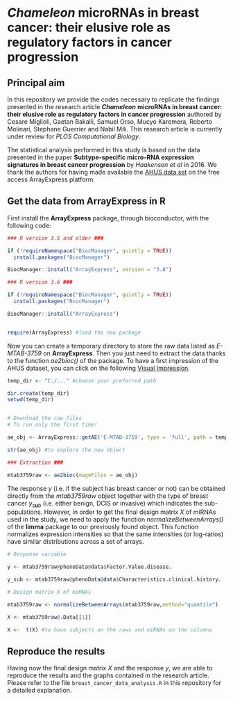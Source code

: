 *Chameleon* microRNAs in breast cancer: their elusive role as regulatory factors in cancer progression
======================================================================================================

Principal aim
-------------

In this repository we provide the codes necessary to replicate the
findings presented in the research article ***Chameleon*** **microRNAs
in breast cancer: their elusive role as regulatory factors in cancer
progression** authored by Cesare Miglioli, Gaetan Bakalli, Samuel Orso,
Mucyo Karemera, Roberto Molinari, Stephane Guerrier and Nabil Mili. This
research article is currently under review for *PLOS Computational
Biology*.

The statistical analysis performed in this study is based on the data
presented in the paper **Subtype-specific micro-RNA expression
signatures in breast cancer progression** by *Haakensen et al* in 2016.
We thank the authors for having made available the [AHUS data
set](https://www.ebi.ac.uk/arrayexpress/experiments/E-MTAB-3759/?query=AHUS)
on the free access ArrayExpress platform.

Get the data from ArrayExpress in R
-----------------------------------

First install the **ArrayExpress** package, through bioconductor, with
the following code:

``` r
### R version 3.5 and older ###

if (!requireNamespace("BiocManager", quietly = TRUE))
  install.packages("BiocManager")

BiocManager::install("ArrayExpress", version = "3.8")

### R version 3.6 ###

if (!requireNamespace("BiocManager", quietly = TRUE))
  install.packages("BiocManager")

BiocManager::install("ArrayExpress")


require(ArrayExpress) #load the new package
```

Now you can create a temporary directory to store the raw data listed as
*E-MTAB-3759* on **ArrayExpress**. Then you just need to extract the
data thanks to the function *ae2bioc()* of the package. To have a first
impression of the AHUS dataset, you can click on the following [Visual
Impression](https://www.ebi.ac.uk/arrayexpress/experiments/E-MTAB-3759/samples/?s_page=4&s_pagesize=25&s_sortby=col_25&s_sortorder=ascending).

``` r
temp_dir <- "C:/..." #choose your preferred path

dir.create(temp_dir)
setwd(temp_dir)


# Download the raw files
# To run only the first time!

ae_obj <- ArrayExpress::getAE('E-MTAB-3759', type = 'full', path = temp_dir)

str(ae_obj) #to explore the new object

### Extraction ###

mtab3759raw <- ae2bioc(mageFiles = ae_obj)
```

The response *y* (i.e. if the subject has breast cancer or not) can be
obtained directly from the *mtab3759raw* object together with the type
of breast cancer *y*<sub>*s**u**b*</sub> (i.e. either benign, DCIS or
invasive) which indicates the sub-populations. However, in order to get
the final design matrix *X* of miRNAs used in the study, we need to
apply the function *normalizeBetweenArrays()* of the **limma** package
to our previously found object. This function normalizes expression
intensities so that the same intensities (or log-ratios) have similar
distributions across a set of arrays.

``` r
# Response variable

y <- mtab3759raw@phenoData@data$Factor.Value.disease.

y_sub <- mtab3759raw@phenoData@data$Characteristics.clinical.history. 

# Design matrix X of miRNAs

mtab3759raw <- normalizeBetweenArrays(mtab3759raw,method="quantile")

X <- mtab3759raw@.Data[[1]]

X <-  t(X) #to have subjects on the rows and miRNAs on the columns
```

Reproduce the results
---------------------

Having now the final design matrix *X* and the response *y*, we are able
to reproduce the results and the graphs contained in the research
article. Please refer to the file `breast_cancer_data_analysis.R` in
this repository for a detailed explanation.
